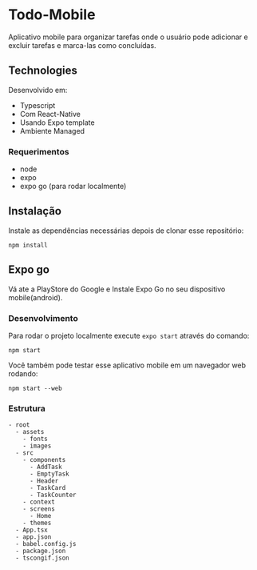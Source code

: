 # Todo-Mobile  

Aplicativo mobile para organizar tarefas onde o usuário pode adicionar e excluir tarefas e marca-las como concluídas. 
 
## Technologies 
 
Desenvolvido em: 
- Typescript
- Com React-Native
- Usando Expo template 
- Ambiente Managed
  

### Requerimentos
- node
- expo
- expo go (para rodar localmente)
  
 
## Instalação  
Instale as dependências necessárias depois de clonar esse repositório:
  
```
npm install 
``` 
  
## Expo go 
Vá ate a PlayStore do Google e Instale Expo Go no seu dispositivo mobile(android).
  
### Desenvolvimento 
Para rodar o projeto localmente execute `expo start` através do comando:
```
npm start 
```
  
Você também pode testar esse aplicativo mobile em um navegador web rodando:
```
npm start --web
```

### Estrutura

```
- root
  - assets
    - fonts
    - images
  - src
    - components
      - AddTask
      - EmptyTask
      - Header
      - TaskCard
      - TaskCounter
    - context
    - screens
      - Home
    - themes
  - App.tsx
  - app.json
  - babel.config.js
  - package.json
  - tscongif.json
  
```

